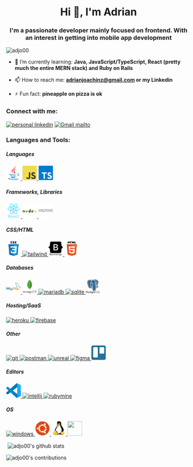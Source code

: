 
<h1 align="center">Hi 👋, I'm Adrian</h1>

  

<h3 align="center">I'm a passionate developer mainly focused on frontend. With an interest in getting into mobile app development</h3>

  

<p align="left">  <img src="https://komarev.com/ghpvc/?username=adjo00&label=Profile%20views&color=0e75b6&style=flat"  alt="adjo00" />  </p>

  

- 🌱 I’m currently learning: **Java, JavaScript/TypeScript, React (pretty much the entire MERN stack) and Ruby on Rails**

  

- 📫 How to reach me: **adrianjoachinz@gmail.com or my Linkedin**

  

- ⚡ Fun fact: **pineapple on pizza is ok**

  

<h3 align="left">Connect with me:</h3>

  

<p align="left">

  

<a href="https://linkedin.com/in/adrianjoachin"  target="blank"><img align="center"  src="https://raw.githubusercontent.com/rahuldkjain/github-profile-readme-generator/master/src/images/icons/Social/linked-in-alt.svg"  alt="personal linkedin"  height="30"  width="40" /></a>  <a href="mailto:adrianjoachinz@gmail.com"  target="blank">  <img align="center"  src="https://upload.wikimedia.org/wikipedia/commons/thumb/7/7e/Gmail_icon_%282020%29.svg/120px-Gmail_icon_%282020%29.svg.png?20221017173631"  alt="Gmail mailto"  height="30"  width="40" /></a>

  

</p>

  

<h3 align="left">Languages and Tools:</h3>

  

<h5 align="left">Languages</h5>

<a href="https://www.java.com"  target="_blank"  rel="noreferrer">  <img src="https://raw.githubusercontent.com/devicons/devicon/master/icons/java/java-original.svg"  alt="java"  width="40"  height="40"/>  </a>  <a href="https://developer.mozilla.org/en-US/docs/Web/JavaScript"  target="_blank"  rel="noreferrer">  <img src="https://raw.githubusercontent.com/devicons/devicon/master/icons/javascript/javascript-original.svg"  alt="javascript"  width="40"  height="40"/>  </a>  <a href="https://www.typescriptlang.org/"  target="_blank"  rel="noreferrer">  <img src="https://raw.githubusercontent.com/devicons/devicon/master/icons/typescript/typescript-original.svg"  alt="typescript"  width="40"  height="40"/>  </a>

  
  

<h5 align="left">Frameworks, Libraries</h5>

<a href="https://reactjs.org/"  target="_blank"  rel="noreferrer">  <img src="https://raw.githubusercontent.com/devicons/devicon/master/icons/react/react-original-wordmark.svg"  alt="react"  width="40"  height="40"/>  </a>  <a href="https://nodejs.org"  target="_blank"  rel="noreferrer">  <img src="https://raw.githubusercontent.com/devicons/devicon/master/icons/nodejs/nodejs-original-wordmark.svg"  alt="nodejs"  width="40"  height="40"/>  </a>  <a href="https://expressjs.com"  target="_blank"  rel="noreferrer">  <img src="https://raw.githubusercontent.com/devicons/devicon/master/icons/express/express-original-wordmark.svg"  alt="express"  width="40"  height="40"/>  </a>

  

<h5 align="left">CSS/HTML</h5>

<a href="https://www.w3schools.com/css/"  target="_blank"  rel="noreferrer">  <img src="https://raw.githubusercontent.com/devicons/devicon/master/icons/css3/css3-original-wordmark.svg"  alt="css3"  width="40"  height="40"/>  </a>  <a href="https://tailwindcss.com/"  target="_blank"  rel="noreferrer">  <img src="https://www.vectorlogo.zone/logos/tailwindcss/tailwindcss-icon.svg"  alt="tailwind"  width="40"  height="40"/>  </a>  <a href="https://getbootstrap.com"  target="_blank"  rel="noreferrer">  <img src="https://raw.githubusercontent.com/devicons/devicon/master/icons/bootstrap/bootstrap-plain-wordmark.svg"  alt="bootstrap"  width="40"  height="40"/>  </a>  <img src="https://raw.githubusercontent.com/devicons/devicon/master/icons/html5/html5-original-wordmark.svg"  alt="html5"  width="40"  height="40"/>  </a>

  

<h5 align="left">Databases</h5>

  

<a href="https://www.mysql.com/"  target="_blank"  rel="noreferrer">  <img src="https://raw.githubusercontent.com/devicons/devicon/master/icons/mysql/mysql-original-wordmark.svg"  alt="mysql"  width="40"  height="40"/>  </a>  <a href="https://www.mongodb.com/"  target="_blank"  rel="noreferrer">  <img src="https://raw.githubusercontent.com/devicons/devicon/master/icons/mongodb/mongodb-original-wordmark.svg"  alt="mongodb"  width="40"  height="40"/>  </a>  <a href="https://mariadb.org/"  target="_blank"  rel="noreferrer">  <img src="https://www.vectorlogo.zone/logos/mariadb/mariadb-icon.svg"  alt="mariadb"  width="40"  height="40">  </a>  <a href="https://www.sqlite.org/"  target="_blank"  rel="noreferrer">  <img src="https://www.vectorlogo.zone/logos/sqlite/sqlite-icon.svg"  alt="sqlite"  width="40"  height="40"/>  </a>  <a href="https://www.postgresql.org"  target="_blank"  rel="noreferrer">  <img src="https://raw.githubusercontent.com/devicons/devicon/master/icons/postgresql/postgresql-original-wordmark.svg"  alt="postgresql"  width="40"  height="40"/>  </a>

  
  
  

<h5 align="left">Hosting/SaaS</h5>

  

<a href="https://heroku.com"  target="_blank"  rel="noreferrer">  <img src="https://www.vectorlogo.zone/logos/heroku/heroku-icon.svg"  alt="heroku"  width="40"  height="40"/>  </a>  <a href="https://www.w3.org/html/"  target="_blank"  rel="noreferrer">  <a href="https://firebase.google.com/"  target="_blank"  rel="noreferrer">  <img src="https://www.vectorlogo.zone/logos/firebase/firebase-icon.svg"  alt="firebase"  width="40"  height="40"/>  </a>

  

<h5 align="left">Other</h5>

<a href="https://git-scm.com/"  target="_blank"  rel="noreferrer">  <img src="https://www.vectorlogo.zone/logos/git-scm/git-scm-icon.svg"  alt="git"  width="40"  height="40"/>  </a>  <a href="https://postman.com"  target="_blank"  rel="noreferrer">  <img src="https://www.vectorlogo.zone/logos/getpostman/getpostman-icon.svg"  alt="postman"  width="40"  height="40"/>  </a>  <a href="https://unrealengine.com/"  target="_blank"  rel="noreferrer">  <img src="https://raw.githubusercontent.com/kenangundogan/fontisto/036b7eca71aab1bef8e6a0518f7329f13ed62f6b/icons/svg/brand/unreal-engine.svg"  alt="unreal"  width="40"  height="40"/>  </a>  <a href="https://www.figma.com/"  target="_blank"  rel="noreferrer">  <img src="https://www.vectorlogo.zone/logos/figma/figma-icon.svg"  alt="figma"  width="40"  height="40"/>  </a>  <a href="https://trello.com/"  target="_blank"  rel="noreferrer">  <img src="https://raw.githubusercontent.com/devicons/devicon/master/icons/trello/trello-plain.svg"  alt="trello"  width="40"  height="40"/>  </a>

  

<h5 align="left">Editors</h5>

<a href="https://code.visualstudio.com/"  target="_blank"  rel="noreferrer">  <img src="https://raw.githubusercontent.com/devicons/devicon/master/icons/vscode/vscode-original.svg"  alt="vscode"  width="40"  height="40"/>  </a>  <a href="https://www.jetbrains.com/idea/"  target="_blank"  rel="noreferrer">  <img src="https://resources.jetbrains.com/storage/products/company/brand/logos/IntelliJ_IDEA_icon.png"  alt="intellij"  width="40"  height="40"/>  </a>  <a href="https://www.jetbrains.com/ruby/"  target="_blank"  rel="noreferrer">  <img src="https://resources.jetbrains.com/storage/products/company/brand/logos/RubyMine_icon.png"  alt="rubymine"  width="40"  height="40"/>  </a>

  
  
  

<h5 align="left">OS</h5>

  

<a href="https://www.microsoft.com/en-us/windows?r=1"  target="_blank"  rel="noreferrer">  <img src="https://upload.wikimedia.org/wikipedia/commons/thumb/5/5f/Windows_logo_-_2012.svg/1024px-Windows_logo_-_2012.svg.png"  alt="windows"  width="40"  height="40"/>  </a>  <a href="https://ubuntu.com/"  target="_blank"  rel="noreferrer">  <img src="https://raw.githubusercontent.com/devicons/devicon/master/icons/ubuntu/ubuntu-plain.svg"  alt="ubuntu"  width="40"  height="40"/>  </a>  <a href="https://www.linux.org/"  target="_blank"  rel="noreferrer">  <img src="https://raw.githubusercontent.com/devicons/devicon/master/icons/linux/linux-original.svg"  alt="linux"  width="40"  height="40"/>  </a>  <a href="https://www.raspberrypi.org/"  target="_blank"  rel="noreferrer">  <img src="https://assets.stickpng.com/images/584830fecef1014c0b5e4aa2.png"  width="40"  height="40"/>  </a>

  

<p>&nbsp;<img align="center"  src="https://github-readme-stats.vercel.app/api?username=adjo00&show_icons=true&theme=dark&title_color=ffffff&text_color=fffafa&hide_border=true&locale=en"  alt="adjo00's github stats" /></p>

  

<p><img align="center"  src="https://github-readme-streak-stats.herokuapp.com/?user=adjo00&theme=dark"  alt="adjo00's contributions" /></p
